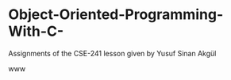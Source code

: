 # Object-Oriented-Programming-With-C-
Assignments of the CSE-241 lesson given by Yusuf Sinan Akgül


www